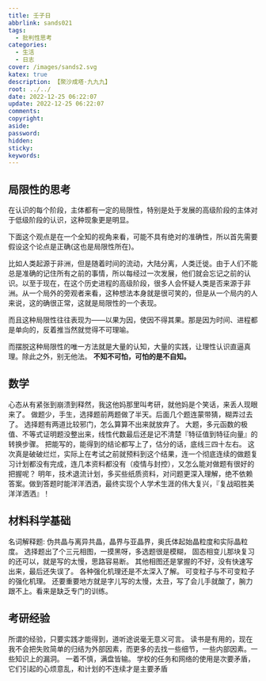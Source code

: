 ```yaml
---
title: 壬子日
abbrlink: sands021
tags:
  - 批判性思考
categories:
  - 生活
  - 日志
cover: /images/sands2.svg
katex: true
description: 【聚沙成塔·九九九】
root: ../../
date: 2022-12-25 06:22:07
update: 2022-12-25 06:22:07
comments:
copyright:
aside:
password:
hidden:
sticky:
keywords:
---
```

## 局限性的思考
在认识的每个阶段，主体都有一定的局限性，特别是处于发展的高级阶段的主体对于低级阶段的认识，这种现象更是明显。

下面这个观点是在一个全知的视角来看，可能不具有绝对的准确性，所以首先需要假设这个论点是正确(这也是局限性所在)。

比如人类起源于非洲，但是随着时间的流动，大陆分离，人类迁徙。由于人们不能总是准确的记住所有之前的事情，所以每经过一次发展，他们就会忘记之前的认识。以至于现在，在这个历史进程的高级阶段，很多人会怀疑人类是否来源于非洲。从一个局外的旁观者来看，这种想法本身就是很可笑的，但是从一个局内的人来说，这的确很正常，这就是局限性的一个表现。

而且这种局限性往往表现为——以果为因，使因不得其果。那是因为时间、进程都是单向的，反着推当然就觉得不可理喻。

而摆脱这种局限性的唯一方法就是大量的认知，大量的实践，让理性认识直逼真理。除此之外，别无他法。
**不知不可怕，可怕的是不自知。**


## 数学
心态从有紧张到崩溃到释然，我这他妈那里叫考研，就他妈是个笑话，来丢人现眼来了。
做题少，手生，选择题前两题做了半天。后面几个题连蒙带猜，糊弄过去了。
选择题有两道比较邪门，怎么算算不出来就放弃了。
大题，多元函数的极值、不等式证明题没整出来，线性代数最后还是记不清楚『特征值到特征向量』的转换步骤。
把能写的，能得到的结论都写上了，估分的话，底线三四十左右。
这次真是破破烂烂，实际上在考试之前就预料到这个结果，连一个彻底连续的做题复习计划都没有完成，连几本资料都没有（疫情与封控），又怎么能对做题有很好的把握呢？
明年，技术退流计划，多买些纸质资料，对问题更深入理解，绝不依赖答案。做到答题时能洋洋洒洒，最终实现个人学术生涯的伟大复兴，『复战昭胜美 洋洋洒洒』！


## 材料科学基础
名词解释题: 伪共晶与离异共晶，晶界与亚晶界，奥氏体起始晶粒度和实际晶粒度。
选择题出了个三元相图，一摸黑呀，多选题很是模糊，
固态相变儿那块复习的还可以，就是写的太慢，思路容易断。
其他相图还是掌握的不好，没有快速写出来，最后还失误了。
各种强化机理还是不太深入了解。
可变粒子与不可变粒子的强化机理。
还要重要地方就是字儿写的太慢，太丑，写了会儿手就酸了，腕力跟不上。看来是缺乏专门的训练。

## 考研经验
所谓的经验，只要实践才能得到，道听途说毫无意义可言。
读书是有用的，现在我不会把失败简单的归结为外部因素，而更多的去找一些细节，一些内部因素。一些知识上的漏洞。
一着不慎，满盘皆输。
学校的任务和网络的使用是次要矛盾，它们引起的心烦意乱，和计划的不连续才是主要矛盾
